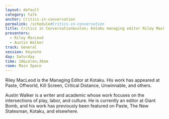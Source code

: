 ```yaml
---
layout: default
category: talk
anchor: Critics-in-conversation
permalink: /schedule#Critics-in-conversation
title: Critics in Conversation&colon; Kotaku managing editor Riley MacLeod presents Saturday's keynote speaker, academic and Giant Bomb editor Austin Walker
presenters:
  - Riley MacLeod
  - Austin Walker
track: General
session: Keynote
day: Saturday
time: 10&colon;30am
room: Main Space
---
```

Riley MacLeod is the Managing Editor at Kotaku. His work has appeared at Paste, Offworld, Kill Screen, Critical Distance, Unwinnable, and others.

Austin Walker is a writer and academic whose work focuses on the intersections of play, labor, and culture. He is currently an editor at Giant Bomb, and his work has previously been featured on Paste, The New Statesman, Kotaku, and elsewhere.
